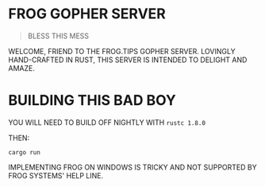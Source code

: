 # FROG GOPHER SERVER

> BLESS THIS MESS

WELCOME, FRIEND TO THE FROG.TIPS GOPHER SERVER. LOVINGLY HAND-CRAFTED IN RUST,
THIS SERVER IS INTENDED TO DELIGHT AND AMAZE.

# BUILDING THIS BAD BOY

YOU WILL NEED TO BUILD OFF NIGHTLY WITH `rustc 1.8.0`

THEN:
```
cargo run
```

IMPLEMENTING FROG ON WINDOWS IS TRICKY AND NOT SUPPORTED BY FROG SYSTEMS' HELP
LINE.

